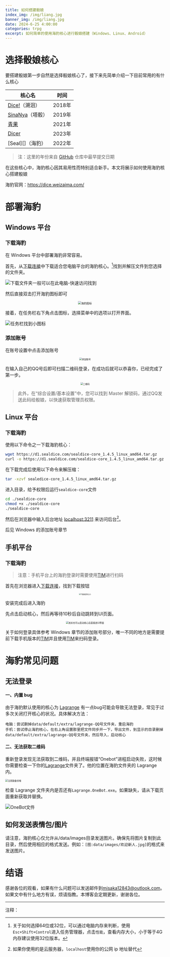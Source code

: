 ```yaml
---
title: 如何搭建骰娘
index_img: /img/liang.jpg
banner_img: /img/liang.jpg
date: 2024-6-25 4:00:00
categories: trpg
excerpt: 如何简单的使用海豹核心进行骰娘搭建（Windows、Linux、Android）
---
```


# 选择骰娘核心

要搭建骰娘第一步自然是选择骰娘核心了，接下来先简单介绍一下目前常用的有什么核心



| 核心名              | 时间   |
| ------------------- | ------ |
| [Dice!][]（溯洄）   | 2018年 |
| [SinaNya][]（塔骰） | 2019年 |
| [青果][]            | 2021年 |
| [Dicer][]           | 2023年 |
| [Seal][]（海豹）    | 2022年 |

> 注：这里的年份来自 [GitHub][] 仓库中最早提交日期



在这些核心中，海豹核心因其易用性而特别适合新手。本文将展示如何使用海豹核心搭建骰娘

海豹官网：<https://dice.weizaima.com/>

# 部署海豹

## Windows 平台

### 下载海豹

在 Windows 平台中部署海豹非常容易。

首先，从[下载连接](https://dice.weizaima.com/download)中下载适合您电脑平台的海豹核心。[^1]找到并解压文件到您选择的文件夹。

![下载文件夹一般可以在此电脑-快速访问找到](https://misaka12843.oss-cn-hangzhou.aliyuncs.com/img/image-20240625014543910-1719251157767-1.png)

然后直接双击打开海豹图标即可


<p align = "center">
<img src="https://misaka12843.oss-cn-hangzhou.aliyuncs.com/img/image-20240625015248762-1719251570352-3.png" alt="海豹图标" style="zoom:60%;"/>
</p>


接着，在任务栏右下角点击图标，选择菜单中的选项以打开界面。



![任务栏找到小图标](https://misaka12843.oss-cn-hangzhou.aliyuncs.com/img/image-20240625015439689-1719251681324-5.png)



### 添加账号

在账号设置中点击添加账号


<p align = "center">
<img src="https://misaka12843.oss-cn-hangzhou.aliyuncs.com/img/image-20240625015613770-1719251775993-7.png" alt="添加账号" style="zoom:50%;" />
</p>


在输入自己的QQ号后即可扫描二维码登录，在成功后就可以恭喜你，已经完成了第一步。

<p align = "center">
<img src="https://misaka12843.oss-cn-hangzhou.aliyuncs.com/img/image-20240625015855296.png" alt="二维码" style="zoom:50%;" />
</p>

> 此外，在“综合设置/基本设置”中，您可以找到 Master 解锁码，通过QQ发送此码给骰娘，以快速获取管理员权限。



## Linux 平台

### 下载海豹

使用以下命令之一下载海豹核心：

```bash
wget https://d1.sealdice.com/sealdice-core_1.4.5_linux_amd64.tar.gz
curl -o https://d1.sealdice.com/sealdice-core_1.4.5_linux_amd64.tar.gz
```

在下载完成后使用以下命令来解压缩：

```bash
tar -xzvf sealedice-core_1.4.5_linux_amd64.tar.gz
```

进入目录，给予权限后运行`sealdice-core`文件

```bash
cd ./sealdice-core
chmod +x ./sealdice-core
./sealdice-core
```

然后在浏览器中输入后台地址 <localhost:3211> 来访问后台[^2]。

后见 Windows 的添加账号章节

## 手机平台

### 下载海豹

> 注意：手机平台上的海豹登录时需要使用[TIM](https://tim.qq.com/download.html)进行扫码

首先在浏览器进入[下载连接](https://dice.weizaima.com/download)，找到下载按钮

<p align = "center">
<img src="https://misaka12843.oss-cn-hangzhou.aliyuncs.com/img/image-20240625021906785.png" alt="下载按钮有点小" style="zoom:33%;" />
</p>
安装完成后进入海豹


先点击启动核心，然后再等待10秒后自动跳转到UI页面。

<p align = "center">
<img src="https://misaka12843.oss-cn-hangzhou.aliyuncs.com/img/image-20240625024326299.png" alt="其实也可以启动核心后直接进UI界面" style="zoom:50%;" />
</p>


关于如何登录具体参考 Windows 章节的添加账号部分，唯一不同的地方是需要提前下载手机版本的[TIM](https://tim.qq.com/download.html)并且使用[TIM](https://tim.qq.com/download.html)来扫码登录。



# 海豹常见问题

## 无法登录

#### 一、内置 bug

由于海豹默认使用的核心为 [Lagrange](https://github.com/LagrangeDev/Lagrange.Core) 有一点bug可能会导致无法登录，常见于过多次关闭打开核心的状况。具体解决方法：

```
电脑：尝试删掉data/default/extra/lagrange-QQ号文件夹，重启海豹
手机：尝试停止海豹核心，在右上角设置那里把文件同步开一下，导出文件，到显示的目录删掉data/default/extra/lagrange-QQ号文件夹，然后导入，启动核心
```

#### 二、无法获取二维码

重新登录发现无法获取到二维码，并且终端报错“Onebot”进程启动失败，这时候你需要检查一下你的[Lagrange](https://github.com/LagrangeDev/Lagrange.Core)文件夹了。他的位置在海豹文件夹的 Lagrange 内。

<img src="https://misaka12843.oss-cn-hangzhou.aliyuncs.com/img/image-20240625025510119.png" alt="注意勤备份哦" style="zoom:50%;" />

检查 Lagrange 文件夹内是否还有`Lagrange.OneBot.exe`。如果缺失，请从下载页面重新获取并替换。

![OneBot文件](https://misaka12843.oss-cn-hangzhou.aliyuncs.com/img/image-20240625025545841.png)



## 如何发送表情包/图片

请注意，海豹核心仅允许从/data/images目录发送图片。确保先将图片复制到此目录，然后使用相应的格式发送。例如：`[图:data/images/欢迎新人.jpg]`的格式来发送图片。



# 结语

感谢各位的观看，如果有什么问题可以发送邮件到<misaka12843@outlook.com>。如果文中有什么地方有误，烦请指教。本博客会定期更新，谢谢各位。



---

注释：

[^1]: 关于如何选择64位或32位，可以通过电脑内存来判断，使用`Esc+Shift+Control`进入任务管理器，点击`性能`，查看内存大小，小于等于4G内存建议使用32位版本。
[^2]: 如果你使用的是云服务器，`localhost`使用你的公网 ip 地址替代

[Dice!]: https://github.com/Dice-Developer-Team/Dice
[SinaNya]: https://sitcnya.gitbook.io/sinanya
[青果]: https://wiki.dice.center/
[Dicer]: https://dicer.noctisynth.org/
[GitHub]:https://www.github.com

